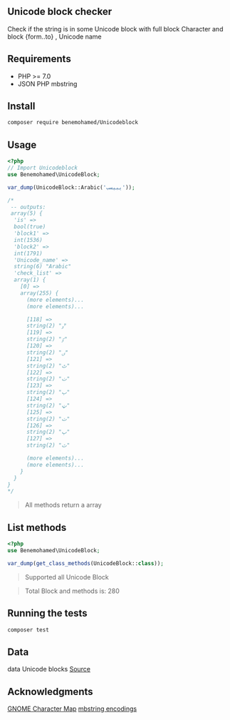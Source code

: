 ## Unicode block checker

Check if the string is in some Unicode block with full block Character and block {form..to} , Unicode name

## Requirements
-  PHP >= 7.0
-  JSON PHP mbstring

## Install
```bash
composer require benemohamed/Unicodeblock
```

## Usage

```php
<?php
// Import Unicodeblock
use Benemohamed\UnicodeBlock;

var_dump(UnicodeBlock::Arabic('يبيسب'));

/*
 -- outputs:
 array(5) {
  'is' =>
  bool(true)
  'block1' =>
  int(1536)
  'block2' =>
  int(1791)
  'Unicode_name' =>
  string(6) "Arabic"
  'check_list' =>
  array(1) {
    [0] =>
    array(255) {
      (more elements)...
      (more elements)...

      [118] =>
      string(2) "ٶ"
      [119] =>
      string(2) "ٷ"
      [120] =>
      string(2) "ٸ"
      [121] =>
      string(2) "ٹ"
      [122] =>
      string(2) "ٺ"
      [123] =>
      string(2) "ٻ"
      [124] =>
      string(2) "ټ"
      [125] =>
      string(2) "ٽ"
      [126] =>
      string(2) "پ"
      [127] =>
      string(2) "ٿ"

      (more elements)...
      (more elements)...
    }
  }
}
*/

```

>  All methods return a array

## List methods

```php
<?php
use Benemohamed\UnicodeBlock;

var_dump(get_class_methods(UnicodeBlock::class));

```
> Supported all Unicode Block

> Total Block and methods is: 280

## Running the tests

```bash
composer test
```

## Data
data Unicode blocks [Source](https://wiki.contextgarden.net/List_of_Unicode_blocks)



## Acknowledgments

[GNOME Character Map](https://wiki.gnome.org/Apps/Gucharmap)
[mbstring encodings](https://www.php.net/manual/en/mbstring.supported-encodings.php)
